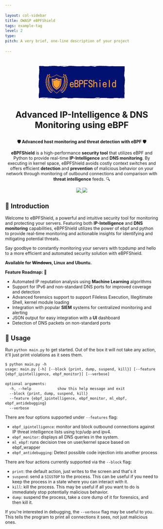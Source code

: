 ```yaml
---

layout: col-sidebar
title: OWASP eBPFShield
tags: example-tag
level: 2
type: 
pitch: A very brief, one-line description of your project

---
```


<h1 align="center">
 <a><img alt="cgapp logo" src="https://github.com/sagarbhure/certificates/blob/main/ebpf%20-%20Copy.PNG" width="284px"/></a> <br/>
  <p>Advanced IP-Intelligence & DNS Monitoring using eBPF</p>
</h1>
<p align="center"><b>🛡️ Advanced host monitoring and threat detection with eBPF 🛡️</b></p>

<p align="center"><b>eBPFShield</b> is a high-performance <b>security tool</b> that utilizes eBPF and Python to provide real-time <b>IP-Intelligence</b> and <b>DNS monitoring</b>. By executing in kernel space, eBPFShield avoids costly context switches and offers efficient <b>detection</b> and <b>prevention</b> of malicious behavior on your network through monitoring of outbound connections and comparison with <b>threat intelligence</b> feeds. 🔍 </p>
<div align='center'>
<a href='https://github.com/sagarbhure/eBPFShield/releases'>
  
<img src='https://img.shields.io/github/v/release/chroline/well_app?color=%23FDD835&label=version&style=for-the-badge'>
  
</a>
  
<a href='https://github.com/sagarbhure/eBPFShield/blob/main/LICENSE'>
  
<img src='https://img.shields.io/github/license/chroline/well_app?style=for-the-badge'>
</a>

</div>

## 📝 Introduction

Welcome to eBPFShield, a powerful and intuitive security tool for monitoring and protecting your servers. Featuring both <b>IP-Intelligence</b> and <b>DNS monitoring</b> capabilities, eBPFShield utilizes the power of ebpf and python to provide real-time monitoring and actionable insights for identifying and mitigating potential threats.

Say goodbye to constantly monitoring your servers with tcpdump and hello to a more efficient and automated security solution with eBPFShield.

**Available for ~~Windows~~, Linux and Ubuntu.**

**Feature Roadmap: 📅**

- Automated IP reputation analysis using **Machine Learning** algorithms
- Support for IPv6 and non-standard DNS ports for improved coverage and detection
- Advanced forensics support to support Fileless Execution, Illegitimate Shell, kernel module loading
- Integration with popular **SIEM** systems for centralized monitoring and alerting
- JSON output for easy integration with a **UI** dashboard
- Detection of DNS packets on non-standard ports

 ## 🚀 Usage
 Run `python main.py` to get started. Out of the box it will not take any action, it'll just print violations as it sees them.

```
$ python main.py -h
usage: main.py [-h] [--block {print, dump, suspend, kill}] [--feature {ebpf_ipintelligence, ebpf_monitor}] [--verbose]

optional arguments:
  -h, --help            show this help message and exit
  --block {print, dump, suspend, kill}
  --feature {ebpf_ipintelligence, ebpf_monitor, ml_ebpf, ebpf_antidebugging}
  --verbose

```

There are four options supported under `--features` flag:
  - `ebpf_ipintelligence`: monitor and block outbound connections against IP threat intelligence lists using tcp/udp and ipv4.
  - `ebpf_monitor`: displays all DNS queries in the system. 
  - `ml_ebpf`: runs decision tree on user/kernel space based on ebpf_wrapper
  - `ebpf_antidebugging`: Detect possible code injection into another process
  
There are four actions currently supported via the `--block` flag:
- `print`: the default action, just writes to the screen and that's it
- `suspend`: send a `SIGSTOP` to the process. This can be useful if you need to keep the process in a state where you can interact with it.
- `kill`: kill the process. This may be useful if all you want to do is immediately stop potentially malicious behavior.
- `dump`: suspend the process, take a core dump of it for forensics, and then kill it.

If you're interested in debugging, the `--verbose` flag may be useful to you. This tells the program to print all connections it sees, not just malicious ones.
</div>
